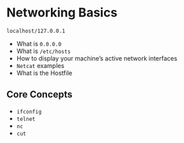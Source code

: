 # Networking Basics

`localhost/127.0.0.1`

- What is `0.0.0.0`
- What is `/etc/hosts`
- How to display your machine’s active network interfaces
- `Netcat` examples
- What is the Hostfile

## Core Concepts

- `ifconfig`
- `telnet`
- `nc`
- `cut`
